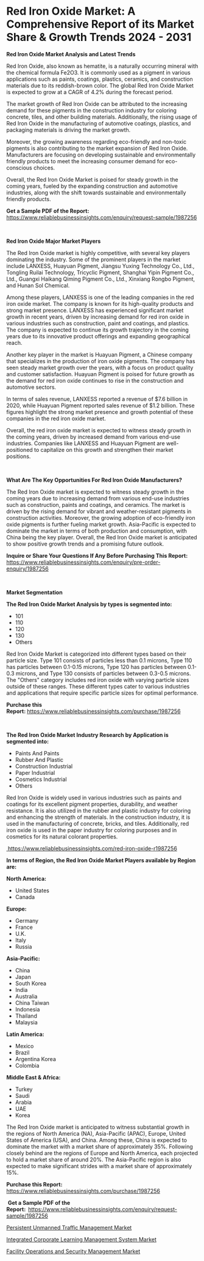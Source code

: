 <p><h1>Red Iron Oxide Market: A Comprehensive Report of its Market Share & Growth Trends 2024 - 2031</h1></p><p><strong>Red Iron Oxide Market Analysis and Latest Trends</strong></p>
<p><p>Red Iron Oxide, also known as hematite, is a naturally occurring mineral with the chemical formula Fe2O3. It is commonly used as a pigment in various applications such as paints, coatings, plastics, ceramics, and construction materials due to its reddish-brown color. The global Red Iron Oxide Market is expected to grow at a CAGR of 4.2% during the forecast period.</p><p>The market growth of Red Iron Oxide can be attributed to the increasing demand for these pigments in the construction industry for coloring concrete, tiles, and other building materials. Additionally, the rising usage of Red Iron Oxide in the manufacturing of automotive coatings, plastics, and packaging materials is driving the market growth.</p><p>Moreover, the growing awareness regarding eco-friendly and non-toxic pigments is also contributing to the market expansion of Red Iron Oxide. Manufacturers are focusing on developing sustainable and environmentally friendly products to meet the increasing consumer demand for eco-conscious choices.</p><p>Overall, the Red Iron Oxide Market is poised for steady growth in the coming years, fueled by the expanding construction and automotive industries, along with the shift towards sustainable and environmentally friendly products.</p></p>
<p><strong>Get a Sample PDF of the Report:&nbsp;</strong> <a href="https://www.reliablebusinessinsights.com/enquiry/request-sample/1987256">https://www.reliablebusinessinsights.com/enquiry/request-sample/1987256</a></p>
<p>&nbsp;</p>
<p><strong>Red Iron Oxide Major Market Players</strong></p>
<p><p>The Red Iron Oxide market is highly competitive, with several key players dominating the industry. Some of the prominent players in the market include LANXESS, Huayuan Pigment, Jiangsu Yuxing Technology Co., Ltd., Tongling Ruilai Technology, Tricyclic Pigment, Shanghai Yipin Pigment Co., Ltd., Guangxi Haikang Qiming Pigment Co., Ltd., Xinxiang Rongbo Pigment, and Hunan Sol Chemical.</p><p>Among these players, LANXESS is one of the leading companies in the red iron oxide market. The company is known for its high-quality products and strong market presence. LANXESS has experienced significant market growth in recent years, driven by increasing demand for red iron oxide in various industries such as construction, paint and coatings, and plastics. The company is expected to continue its growth trajectory in the coming years due to its innovative product offerings and expanding geographical reach.</p><p>Another key player in the market is Huayuan Pigment, a Chinese company that specializes in the production of iron oxide pigments. The company has seen steady market growth over the years, with a focus on product quality and customer satisfaction. Huayuan Pigment is poised for future growth as the demand for red iron oxide continues to rise in the construction and automotive sectors.</p><p>In terms of sales revenue, LANXESS reported a revenue of $7.6 billion in 2020, while Huayuan Pigment reported sales revenue of $1.2 billion. These figures highlight the strong market presence and growth potential of these companies in the red iron oxide market.</p><p>Overall, the red iron oxide market is expected to witness steady growth in the coming years, driven by increased demand from various end-use industries. Companies like LANXESS and Huayuan Pigment are well-positioned to capitalize on this growth and strengthen their market positions.</p></p>
<p>&nbsp;</p>
<p><strong>What Are The Key Opportunities For Red Iron Oxide Manufacturers?</strong></p>
<p><p>The Red Iron Oxide market is expected to witness steady growth in the coming years due to increasing demand from various end-use industries such as construction, paints and coatings, and ceramics. The market is driven by the rising demand for vibrant and weather-resistant pigments in construction activities. Moreover, the growing adoption of eco-friendly iron oxide pigments is further fueling market growth. Asia-Pacific is expected to dominate the market in terms of both production and consumption, with China being the key player. Overall, the Red Iron Oxide market is anticipated to show positive growth trends and a promising future outlook.</p></p>
<p><strong>Inquire or Share Your Questions If Any Before Purchasing This Report:</strong> <a href="https://www.reliablebusinessinsights.com/enquiry/pre-order-enquiry/1987256">https://www.reliablebusinessinsights.com/enquiry/pre-order-enquiry/1987256</a></p>
<p>&nbsp;</p>
<p><strong>Market Segmentation</strong></p>
<p><strong>The Red Iron Oxide Market Analysis by types is segmented into:</strong></p>
<p><ul><li>101</li><li>110</li><li>120</li><li>130</li><li>Others</li></ul></p>
<p><p>Red Iron Oxide Market is categorized into different types based on their particle size. Type 101 consists of particles less than 0.1 microns, Type 110 has particles between 0.1-0.15 microns, Type 120 has particles between 0.1-0.3 microns, and Type 130 consists of particles between 0.3-0.5 microns. The "Others" category includes red iron oxide with varying particle sizes outside of these ranges. These different types cater to various industries and applications that require specific particle sizes for optimal performance.</p></p>
<p><strong>Purchase this Report:&nbsp;</strong><a href="https://www.reliablebusinessinsights.com/purchase/1987256">https://www.reliablebusinessinsights.com/purchase/1987256</a></p>
<p>&nbsp;</p>
<p><strong>The Red Iron Oxide Market Industry Research by Application is segmented into:</strong></p>
<p><ul><li>Paints And Paints</li><li>Rubber And Plastic</li><li>Construction Industrial</li><li>Paper Industrial</li><li>Cosmetics Industrial</li><li>Others</li></ul></p>
<p><p>Red Iron Oxide is widely used in various industries such as paints and coatings for its excellent pigment properties, durability, and weather resistance. It is also utilized in the rubber and plastic industry for coloring and enhancing the strength of materials. In the construction industry, it is used in the manufacturing of concrete, bricks, and tiles. Additionally, red iron oxide is used in the paper industry for coloring purposes and in cosmetics for its natural colorant properties.</p></p>
<p><a href="https://www.reliablebusinessinsights.com/red-iron-oxide-r1987256">&nbsp;https://www.reliablebusinessinsights.com/red-iron-oxide-r1987256</a></p>
<p><strong>In terms of Region, the Red Iron Oxide Market Players available by Region are:</strong></p>
<p>
    <p> <strong> North America: </strong>
        <ul>
            <li>United States</li>
            <li>Canada</li>
        </ul>
        </p> 
    <p> <strong> Europe: </strong>
        <ul>
            <li>Germany</li>
            <li>France</li>
            <li>U.K.</li>
            <li>Italy</li>
            <li>Russia</li>
        </ul>
        </p> 
    <p> <strong> Asia-Pacific: </strong>
        <ul>
            <li>China</li>
            <li>Japan</li>
            <li>South Korea</li>
            <li>India</li>
            <li>Australia</li>
            <li>China Taiwan</li>
            <li>Indonesia</li>
            <li>Thailand</li>
            <li>Malaysia</li>
        </ul>
        </p> 
    <p> <strong> Latin America: </strong>
        <ul>
            <li>Mexico</li>
            <li>Brazil</li>
            <li>Argentina Korea</li>
            <li>Colombia</li>
        </ul>
        </p> 
    <p> <strong> Middle East & Africa: </strong>
        <ul>
            <li>Turkey</li>
            <li>Saudi</li>
            <li>Arabia</li>
            <li>UAE</li>
            <li>Korea</li>
        </ul>
    </p>
    </p>
<p><p>The Red Iron Oxide market is anticipated to witness substantial growth in the regions of North America (NA), Asia-Pacific (APAC), Europe, United States of America (USA), and China. Among these, China is expected to dominate the market with a market share of approximately 35%. Following closely behind are the regions of Europe and North America, each projected to hold a market share of around 20%. The Asia-Pacific region is also expected to make significant strides with a market share of approximately 15%.</p></p>
<p><strong>Purchase this Report: </strong><a href="https://www.reliablebusinessinsights.com/purchase/1987256">https://www.reliablebusinessinsights.com/purchase/1987256</a></p>
<p>&nbsp;<strong>Get a Sample PDF of the Report:&nbsp;&nbsp;</strong><a href="https://www.reliablebusinessinsights.com/enquiry/request-sample/1987256">https://www.reliablebusinessinsights.com/enquiry/request-sample/1987256</a></p>
<p><strong></strong></p>
<p><p><a href="https://github.com/btwcqfvq34/Market-Research-Report-List-1/blob/main/persistent-unmanned-traffic-management-market.md">Persistent Unmanned Traffic Management Market</a></p><p><a href="https://github.com/janetchuadff364/Market-Research-Report-List-1/blob/main/integrated-corporate-learning-management-system-market.md">Integrated Corporate Learning Management System Market</a></p><p><a href="https://github.com/sleepman642/Market-Research-Report-List-1/blob/main/facility-operations-and-security-management-market.md">Facility Operations and Security Management Market</a></p></p>